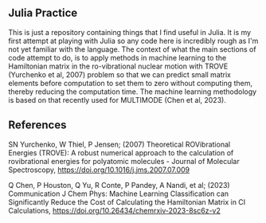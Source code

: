 ## Julia Practice
This is just a repository containing things that I find useful in Julia. It is my first attempt at playing with Julia so any code here is incredibly rough as I'm not yet familiar with the language. The context of what the main sections of code attempt to do, is to apply methods in machine learning to the Hamiltonian matrix in the ro-vibrational nuclear motion with TROVE (Yurchenko et al, 2007) problem so that we can predict small matrix elements before computation to set them to zero without computing them, thereby reducing the computation time. The machine learning methodology is based on that recently used for MULTIMODE (Chen et al, 2023).

## References
SN Yurchenko, W Thiel, P Jensen; (2007) Theoretical ROVibrational Energies (TROVE): A robust numerical approach to the calculation of rovibrational energies for polyatomic molecules - Journal of Molecular Spectroscopy, https://doi.org/10.1016/j.jms.2007.07.009

Q Chen, P Houston, Q Yu, R Conte, P Pandey, A Nandi, et al; (2023) Communication J Chem Phys: Machine Learning Classification can Significantly Reduce the Cost of Calculating the Hamiltonian Matrix in CI Calculations, https://doi.org/10.26434/chemrxiv-2023-8sc6z-v2